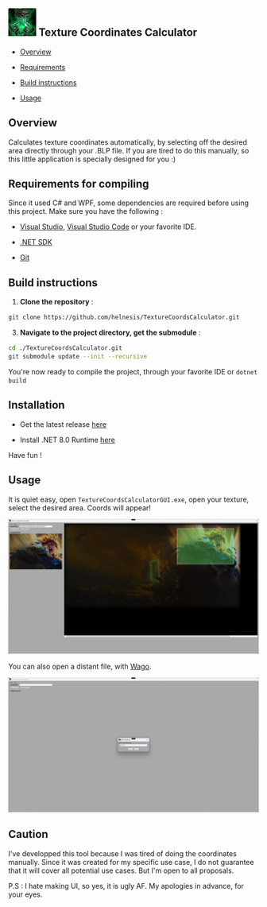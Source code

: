 ![Project Icon](img/inv_alchemy_70_potion2.jpg) Texture Coordinates Calculator
--------------

* [Overview](#overview)

* [Requirements](#requirements-for-compiling)

* [Build instructions](#build-instructions)

* [Usage](#usage)


## Overview
Calculates texture coordinates automatically, by selecting off the desired area directly through your .BLP file. If you are tired to do this manually, so this little application is specially designed for you :)


## Requirements for compiling

Since it used C# and WPF, some dependencies are required before using this project. Make sure you have the following :

- [Visual Studio](https://visualstudio.microsoft.com/), [Visual Studio Code](https://code.visualstudio.com/) or your favorite IDE.

- [.NET SDK](https://dotnet.microsoft.com/download)

- [Git](https://git-scm.com/)

## Build instructions

1. **Clone the repository** :

```sh
git clone https://github.com/helnesis/TextureCoordsCalculator.git
```

3. **Navigate to the project directory, get the submodule** :

```sh
cd ./TextureCoordsCalculator.git
git submodule update --init --recursive
```

You're now ready to compile the project, through your favorite IDE or ``dotnet build``

## Installation

* Get the latest release [here](https://github.com/helnesis/TextureCoordsCalculator/releases)

* Install .NET 8.0 Runtime [here](https://dotnet.microsoft.com/en-us/download/dotnet/thank-you/runtime-desktop-8.0.7-windows-x64-installer)

Have fun !

## Usage

It is quiet easy, open ``TextureCoordsCalculatorGUI.exe``, open your texture, select the desired area. Coords will appear!

![Texture Coords Calculator example](img/app.jpeg)

You can also open a distant file, with [Wago](https://wago.tools/).

![Texture Coords Calculator Fdid example](img/app-fid.png)


## Caution

I've developped this tool because I was tired of doing the coordinates manually. Since it was created for my specific use case, I do not guarantee that it will cover all potential use cases. But I'm open to all proposals.

P.S : I hate making UI, so yes, it is ugly AF. My apologies in advance, for your eyes.